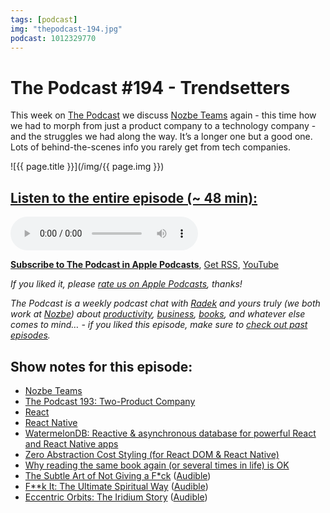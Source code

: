 ```yaml
---
tags: [podcast]
img: "thepodcast-194.jpg"
podcast: 1012329770
---
```


# The Podcast #194 - Trendsetters

This week on [The Podcast][p] we discuss [Nozbe Teams](https://michael.gratis/nozbeteams) again - this time how we had to morph from just a product company to a technology company - and the struggles we had along the way. It’s a longer one but a good one. Lots of behind-the-scenes info you rarely get from tech companies.

<!--More-->

![{{ page.title }}](/img/{{ page.img }})

## [Listen to the entire episode (~ 48 min):][e]

<audio controls>
<source src="https://files.nozbe.com/podcast/194.mp3" type="audio/mpeg">
</audio>

**[Subscribe to The Podcast in Apple Podcasts][i]**, [Get RSS][rss], [YouTube][y]

*If you liked it, please [rate us on Apple Podcasts][i], thanks!*

*The Podcast is a weekly podcast chat with [Radek][r] and yours truly (we both work at [Nozbe][n]) about [productivity](/tag/productivity), [business](/tag/business), [books](/tag/books), and whatever else comes to mind… - if you liked this episode, make sure to [check out past episodes](/tag/podcast).*

## Show notes for this episode:

  * [Nozbe Teams](https://nozbe.com/teams)
  * [The Podcast 193: Two-Product Company](https://thepodcast.fm/episodes/193)
  * [React](https://reactjs.org/)
  * [React Native](https://facebook.github.io/react-native/)
  * [WatermelonDB: Reactive & asynchronous database for powerful React and React Native apps](https://github.com/Nozbe/WatermelonDB)
  * [Zero Abstraction Cost Styling (for React DOM & React Native)](https://github.com/Nozbe/zacs)
  * [Why reading the same book again (or several times in life) is OK](https://sliwinski.com/again/)
  * [The Subtle Art of Not Giving a F*ck](https://www.amazon.com/dp/0062457713?tag=sliwinski-20) ([Audible](https://www.audible.com/pd/The-Subtle-Art-of-Not-Giving-a-F-ck-Audiobook/B01I28NFEE?tag=sliwinski-20))
  * [F**k It: The Ultimate Spiritual Way](https://www.amazon.co.uk/F-k-Ultimate-Spiritual-Way/dp/1781802963/) ([Audible](https://www.audible.com/pd/F-k-It-Audiobook/B00IFLFF2Y))
  * [Eccentric Orbits: The Iridium Story](https://www.amazon.com/Eccentric-Orbits-The-Iridium-Story/dp/B01FYA848U/) ([Audible](https://www.audible.com/pd/Eccentric-Orbits-Audiobook/B01FYA7O5O))

[y]: https://michael.gratis/thepodcastyt
[rss]: http://thepodcast.fm/episodes?format=RSS
[e]: http://thepodcast.fm/episodes/194

[p]: https://michael.gratis/thepodcastfm
[n]: https://michael.gratis/nozbe
[r]: https://michael.gratis/radex
[i]: https://michael.gratis/thepodcast
[o]: https://michael.gratis/ipadonly

